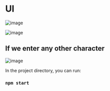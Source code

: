 # UI
![image](https://github.com/user-attachments/assets/e7083e7b-e980-4270-9a92-e5d7fb82b683)


![image](https://github.com/user-attachments/assets/7b1d4668-b94f-479f-b561-48c7f3cfc49e)


## If we enter any other character

![image](https://github.com/user-attachments/assets/f09dc9de-1903-4d24-8a00-2036ca5513c4)


In the project directory, you can run:

### `npm start`

